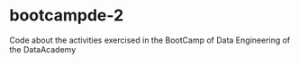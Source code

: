 # bootcampde-2
Code about the activities exercised in the BootCamp of Data Engineering of the DataAcademy
